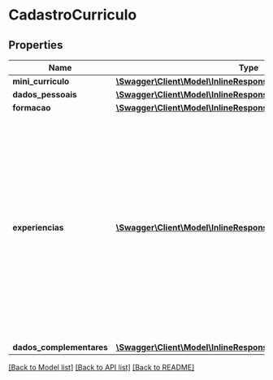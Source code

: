 # CadastroCurriculo

## Properties
Name | Type | Description | Notes
------------ | ------------- | ------------- | -------------
**mini_curriculo** | [**\Swagger\Client\Model\InlineResponse200MiniCurriculo**](InlineResponse200MiniCurriculo.md) |  | [optional] 
**dados_pessoais** | [**\Swagger\Client\Model\InlineResponse200DadosPessoais**](InlineResponse200DadosPessoais.md) |  | [optional] 
**formacao** | [**\Swagger\Client\Model\InlineResponse200Formacao**](InlineResponse200Formacao.md) |  | [optional] 
**experiencias** | [**\Swagger\Client\Model\InlineResponse200Experiencias[]**](InlineResponse200Experiencias.md) | Lista com as experiências profissionais do candidato.   Somente as 10 primeiras esperiências serão salvas.   A order das experiências deve ser indicada em ordem crescente de importancia (a de maior importância por primeiro). | [optional] 
**dados_complementares** | [**\Swagger\Client\Model\InlineResponse200DadosComplementares**](InlineResponse200DadosComplementares.md) |  | [optional] 

[[Back to Model list]](../README.md#documentation-for-models) [[Back to API list]](../README.md#documentation-for-api-endpoints) [[Back to README]](../README.md)


